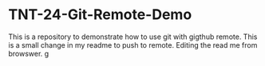 # TNT-24-Git-Remote-Demo
This is a repository to demonstrate how to use git with gigthub remote. 
This is a small change in my readme to push to remote. 
Editing the read me from browswer. 
 g